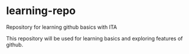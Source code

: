 # learning-repo
Repository for learning github basics with ITA

This repository will be used for learning basics and exploring features of github.
